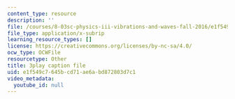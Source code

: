 ```yaml
---
content_type: resource
description: ''
file: /courses/8-03sc-physics-iii-vibrations-and-waves-fall-2016/e1f549c7645bcd71ae6abd872803d7c1_1JeBWHzrRD4.srt
file_type: application/x-subrip
learning_resource_types: []
license: https://creativecommons.org/licenses/by-nc-sa/4.0/
ocw_type: OCWFile
resourcetype: Other
title: 3play caption file
uid: e1f549c7-645b-cd71-ae6a-bd872803d7c1
video_metadata:
  youtube_id: null
---
```


